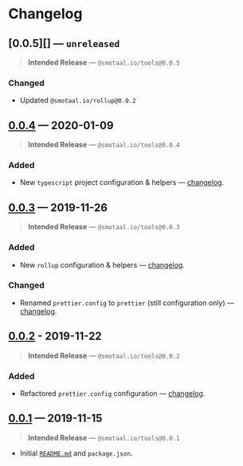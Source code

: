 ﻿# Changelog

## [0.0.5][] — `unreleased`

> **Intended Release** — `@smotaal.io/tools@0.0.5`

### Changed

- Updated `@smotaal.io/rollup@0.0.2`

## [0.0.4][] — 2020-01-09

> **Intended Release** — `@smotaal.io/tools@0.0.4`

### Added

- New `typescript` project configuration & helpers — [changelog](./typescript/CHANGELOG.md#0.0.1).

## [0.0.3][] — 2019-11-26

> **Intended Release** — `@smotaal.io/tools@0.0.3`

### Added

- New `rollup` configuration & helpers — [changelog](./rollup/CHANGELOG.md#0.0.1).

### Changed

- Renamed `prettier.config` to `prettier` (still configuration only) — [changelog](./prettier/CHANGELOG.md#0.0.2).

## [0.0.2][] - 2019-11-22

> **Intended Release** — `@smotaal.io/tools@0.0.2`

### Added

- Refactored `prettier.config` configuration — [changelog](./prettier/CHANGELOG.md#0.0.1).

## [0.0.1][] — 2019-11-15

> **Intended Release** — `@smotaal.io/tools@0.0.1`

- Initial [`README.md`](./README.md) and `package.json`.

[0.0.4]: https://www.npmjs.com/package/@smotaal.io/tools/v/0.0.4
[0.0.3]: https://www.npmjs.com/package/@smotaal.io/tools/v/0.0.3
[0.0.2]: https://www.npmjs.com/package/@smotaal.io/tools/v/0.0.2
[0.0.1]: https://www.npmjs.com/package/@smotaal.io/tools/v/0.0.1
